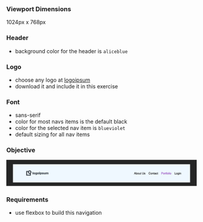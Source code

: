 ### Viewport Dimensions

1024px x 768px

### Header
* background color for the header is `aliceblue`

### Logo
* choose any logo at [logoipsum](https://logoipsum.com/)
* download it and include it in this exercise

### Font
* sans-serif
* color for most navs items is the default black
* color for the selected nav item is `blueviolet`
* default sizing for all nav items

### Objective

![objective](target/image.jpg)

### Requirements
* use flexbox to build this navigation
